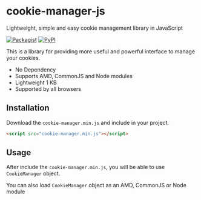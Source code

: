 
# cookie-manager-js
Lightweight, simple and easy cookie management library in JavaScript

[![Packagist](https://img.shields.io/packagist/l/doctrine/orm.svg)]() [![PyPI](https://img.shields.io/pypi/status/Django.svg)]()

This is a library for providing more useful and powerful interface to manage your cookies.
- No Dependency
- Supports AMD, CommonJS and Node modules
- Lightweight 1 KB
- Supported by all browsers


## Installation
Download the `cookie-manager.min.js` and include in your project.

```html
<script src="cookie-manager.min.js"></script>
```

## Usage
After include the `cookie-manager.min.js`, you will be able to use `CookieManager` object.

You can also load `CookieManager` object as an AMD, CommonJS or Node module




